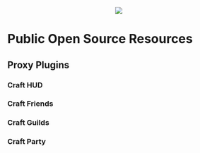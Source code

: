 <p align="center">
  <a href="https://craft2.net">
    <img src="https://craft2.net/public/assets/img/craft2developments.png" />
  </a>
</p>



# Public Open Source Resources

## Proxy Plugins

### Craft HUD

### Craft Friends

### Craft Guilds

### Craft Party
